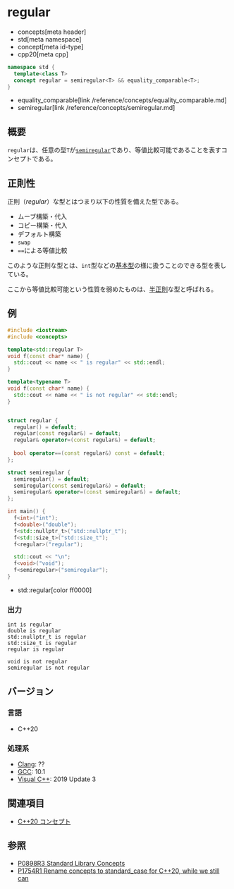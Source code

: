 # regular
* concepts[meta header]
* std[meta namespace]
* concept[meta id-type]
* cpp20[meta cpp]

```cpp
namespace std {
  template<class T>
  concept regular = semiregular<T> && equality_comparable<T>;
}
```
* equality_comparable[link /reference/concepts/equality_comparable.md]
* semiregular[link /reference/concepts/semiregular.md]

## 概要

`regular`は、任意の型`T`が[`semiregular`](./semiregular.md)であり、等値比較可能であることを表すコンセプトである。

## 正則性

正則（*regular*）な型とはつまり以下の性質を備えた型である。

- ムーブ構築・代入
- コピー構築・代入
- デフォルト構築
- `swap`
- `==`による等値比較

このような正則な型とは、`int`型などの[基本型](/reference/type_traits/is_fundamental.md)の様に扱うことのできる型を表している。

ここから等値比較可能という性質を弱めたものは、[半正則](./semiregular.md)な型と呼ばれる。

## 例
```cpp example
#include <iostream>
#include <concepts>

template<std::regular T>
void f(const char* name) {
  std::cout << name << " is regular" << std::endl;
}

template<typename T>
void f(const char* name) {
  std::cout << name << " is not regular" << std::endl;
}


struct regular {
  regular() = default;
  regular(const regular&) = default;
  regular& operator=(const regular&) = default;
  
  bool operator==(const regular&) const = default;
};

struct semiregular {
  semiregular() = default;
  semiregular(const semiregular&) = default;
  semiregular& operator=(const semiregular&) = default;
};

int main() {
  f<int>("int");
  f<double>("double");
  f<std::nullptr_t>("std::nullptr_t");
  f<std::size_t>("std::size_t");
  f<regular>("regular");

  std::cout << "\n";
  f<void>("void");
  f<semiregular>("semiregular");
}
```
* std::regular[color ff0000]

### 出力
```
int is regular
double is regular
std::nullptr_t is regular
std::size_t is regular
regular is regular

void is not regular
semiregular is not regular
```

## バージョン
### 言語
- C++20

### 処理系
- [Clang](/implementation.md#clang): ??
- [GCC](/implementation.md#gcc): 10.1
- [Visual C++](/implementation.md#visual_cpp): 2019 Update 3

## 関連項目

- [C++20 コンセプト](/lang/cpp20/concepts.md)

## 参照

- [P0898R3 Standard Library Concepts](http://www.open-std.org/jtc1/sc22/wg21/docs/papers/2018/p0898r3.pdf)
- [P1754R1 Rename concepts to standard_case for C++20, while we still can](http://www.open-std.org/jtc1/sc22/wg21/docs/papers/2019/p1754r1.pdf)
